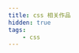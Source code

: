 ```yaml
---
title: css 相关作品
hidden: true
tags: 
    - css
---
```


<!-- <water-button></water-button> -->
<!-- <water-mirror></water-mirror> -->